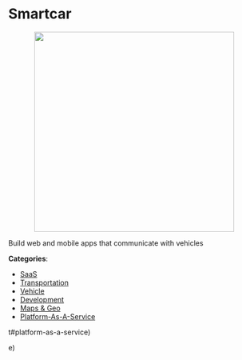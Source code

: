 # Smartcar
<p align="center">
    <img width="400" src="https://raw.githubusercontent.com/apis-list/apis-list/apis/smartcar/logo_256x256.png" />
</p>

Build web and mobile apps that communicate with vehicles



**Categories**:
- [SaaS](https://github.com/apis-list/apis-list#saas)
- [Transportation](https://github.com/apis-list/apis-list#transportation)
- [Vehicle](https://github.com/apis-list/apis-list#vehicle)
- [Development](https://github.com/apis-list/apis-list#development)
- [Maps & Geo](https://github.com/apis-list/apis-list#maps-and-geo)
- [Platform-As-A-Service](https://github.com/apis-list/apis-list#platform-as-a-service)



t#platform-as-a-service)



e)



